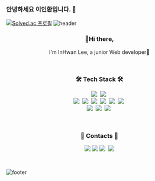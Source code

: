 ### 안녕하세요 이인환입니다. 👋

<!--
**inhwan95/inhwan95** is a ✨ _special_ ✨ repository because its `README.md` (this file) appears on your GitHub profile.

Here are some ideas to get you started:

- 🔭 I’m currently working on ...
- 🌱 I’m currently learning ...
- 👯 I’m looking to collaborate on ...
- 🤔 I’m looking for help with ...
- 💬 Ask me about ...
- 📫 How to reach me: ...
- 😄 Pronouns: ...
- ⚡ Fun fact: ...
-->
[![Solved.ac
프로필](http://mazassumnida.wtf/api/v2/generate_badge?boj=dlsghks101)](https://solved.ac/dlsghks101)
![header](https://capsule-render.vercel.app/api?type=wave&color=EADFF2&height=200&section=header&text=InHwan%20Lee&&fontColor=632a72&fontSize=70&animation=fadeIn&fontAlignY=30)


<h3 align="center"> 👋Hi there, </h3>
<p align="center">I'm InHwan Lee, a junior Web developer🐣</p>
<br>

<h3 align="center">🛠 Tech Stack 🛠</h3>

<p align="center">
  <img src="https://img.shields.io/badge/Java-007396?style=flat-square&logo=Java&logoColor=white"/></a>&nbsp
  <img src="https://img.shields.io/badge/Spring-6DB33F?style=flat-square&logo=Spring&logoColor=white"/></a>&nbsp
  
  <br>
  <img src="https://img.shields.io/badge/HTML5-E34F26?style=flat-square&logo=HTML5&logoColor=white"/></a>&nbsp 
  <img src="https://img.shields.io/badge/CSS3-1572B6?style=flat-square&logo=CSS3&logoColor=white"/></a>&nbsp 
  <img src="https://img.shields.io/badge/Javascript-fcd12a?style=flat-square&logo=javascript&logoColor=white"/></a>&nbsp 
  <img src="https://img.shields.io/badge/jQuery-0769AD?style=flat-square&logo=jQuery&logoColor=white"/></a>&nbsp 
  <img src="https://img.shields.io/badge/Thymeleaf-#005F0F?style=flat-square&logo=jQuery&logoColor=white"/></a>&nbsp
  <img src="https://img.shields.io/badge/React-61DAFB?style=flat-square&logo=React&logoColor=white"/></a>&nbsp


  <br>
  <img src="https://img.shields.io/badge/Oracle-F80000?style=flat-square&logo=Oracle&logoColor=white"/></a>&nbsp 
  <img src="https://img.shields.io/badge/MariaDB-003545?style=flat-square&logo=MariaDB&logoColor=white"/></a>&nbsp
  <img src="https://img.shields.io/badge/JPA-#59666C?style=flat-square&logo=PostgreSQL&logoColor=white"/></a>&nbsp 

</p>
 

<br>
<h3 align="center"> 🍒 Contacts 🍒 </h3>
<p align="center">
  <a href="https://www.instagram.com/1.hye/" target="_blank"><img src="https://img.shields.io/badge/Instagram-E4405F?style=flat-square&logo=Instagram&logoColor=FFFFFF"/></a>
  <a href="mailto:whcho97@gmail.com" target="_blank"><img src="https://img.shields.io/badge/Gmail-EA4335?style=flat-square&logo=Gmail&logoColor=FFFFFF"/></a>
  <a href="https://velog.io/@dnjsp" target="_blank"><img src="https://img.shields.io/badge/Tech%20Blog-11B48A?style=flat-square&logo=Vimeo&logoColor=white&link=https://velog.io/@hotoron"/></a>&nbsp
  <a href="https://dnjsp.notion.site/de7d0581eb5b49a1bfe278e14ba18d8a" target="_blank"><img src="https://img.shields.io/badge/About Me-8CA1AF?style=social&logo=Read the Docs"/></a>
</p>
<br>

![footer](https://capsule-render.vercel.app/api?type=wave&color=FEE5EB&height=170&section=footer)
